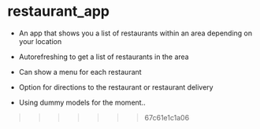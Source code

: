 
# restaurant_app


- An app that shows you a list of restaurants within an area depending on your location

- Autorefreshing to get a list of restaurants in the area

- Can show a menu for each restaurant

- Option for directions to the restaurant or restaurant delivery

- Using dummy models for the moment..

>>>>>>> 67c61e1c1a06

